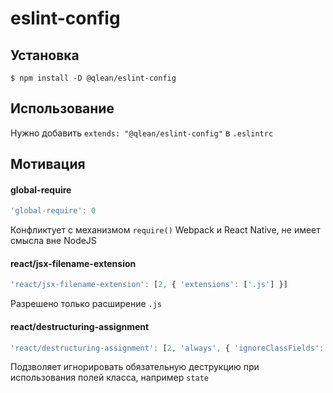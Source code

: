 # eslint-config

## Установка

```
$ npm install -D @qlean/eslint-config
```

## Использование

Нужно добавить `extends: "@qlean/eslint-config"` в `.eslintrc`

## Мотивация

#### global-require
```js
'global-require': 0
```
Конфликтует с механизмом `require()` Webpack и React Native, не имеет смысла вне NodeJS

#### react/jsx-filename-extension
```js
'react/jsx-filename-extension': [2, { 'extensions': ['.js'] }]
```
Разрешено только расширение `.js`

#### react/destructuring-assignment
```js
'react/destructuring-assignment': [2, 'always', { 'ignoreClassFields': true }]
```
Подзволяет игнорировать обязательную деструкцию при использования полей класса, например `state`
